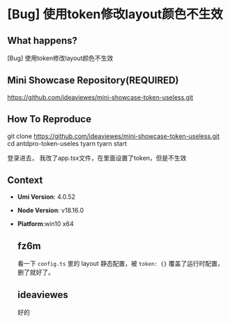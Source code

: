 # [Bug] 使用token修改layout颜色不生效

## What happens?

[Bug] 使用token修改layout颜色不生效

## Mini Showcase Repository(REQUIRED)

https://github.com/ideaviewes/mini-showcase-token-useless.git

## How To Reproduce

git clone https://github.com/ideaviewes/mini-showcase-token-useless.git
cd antdpro-token-useles
tyarn
tyarn start

登录进去，
我改了app.tsx文件，在里面设置了token，但是不生效

## Context

- **Umi Version**: 4.0.52
- **Node Version**: v18.16.0
- **Platform**:win10 x64

  ## fz6m

  看一下 `config.ts` 里的 layout 静态配置，被 `token: {}` 覆盖了运行时配置，删了就好了。

  ## ideaviewes

  好的
